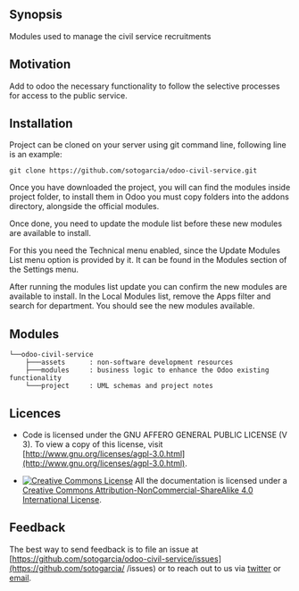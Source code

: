 ## Synopsis

Modules used to manage the civil service recruitments


## Motivation

Add to odoo the necessary functionality to follow the selective processes for
access to the public service.

## Installation

Project can be cloned on your server using git command line, following line is
an example:

```
git clone https://github.com/sotogarcia/odoo-civil-service.git
```

Once you have downloaded the project, you will can find the modules inside
project folder, to install them in Odoo you must copy folders into the addons
directory, alongside the official modules.

Once done, you need to update the module list before these new modules are
available to install.

For this you need the Technical menu enabled, since the Update Modules List
menu option is provided by it. It can be found in the Modules section of the
Settings menu.

After running the modules list update you can confirm the new modules are
available to install. In the Local Modules list, remove the Apps filter and
search for department. You should see the new modules available.


## Modules

```
└──odoo-civil-service
    ├───assets      : non-software development resources
    ├───modules     : business logic to enhance the Odoo existing functionality
    └───project     : UML schemas and project notes
```

## Licences

* Code is licensed under the GNU AFFERO GENERAL PUBLIC LICENSE (V 3).
To view a copy of this license, visit [http://www.gnu.org/licenses/agpl-3.0.html](http://www.gnu.org/licenses/agpl-3.0.html).

* [![Creative Commons License](https://i.creativecommons.org/l/by-nc-sa/4.0/80x15.png)](http://creativecommons.org/licenses/by-nc/4.0/)
All the documentation is licensed under a [Creative Commons Attribution-NonCommercial-ShareAlike 4.0 International License](http://creativecommons.org/licenses/by-nc-sa/4.0/).


## Feedback

The best way to send feedback is to file an issue at [https://github.com/sotogarcia/odoo-civil-service/issues](https://github.com/sotogarcia/ /issues) or to reach out to us via [twitter](https://twitter.com/jorgedenarahio) or [email](sotogarcia@gmail.com).
